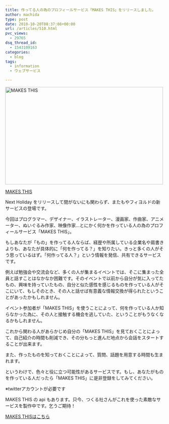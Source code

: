 ```yaml
---
title: 作ってる人の為のプロフィールサービス「MAKES THIS」をリリースしました。
author: machida
type: post
date: 2010-10-20T08:37:08+00:00
url: /articles/510.html
pvc_views:
  - 29765
dsq_thread_id:
  - 1543109163
categories:
  - blog
tags:
  - information
  - ウェブサービス

---
```

<p class="center">
  <a href="http://makesthis.com/"><img src="http://farm5.static.flickr.com/4146/4997815345_e35b29e2eb.jpg" width="500" height="309" alt="MAKES THIS" /></a>
</p>

[MAKES THIS][1]

Next Holiday をリリースして間がないにも関わらず、またもやフィヨルドの新サービスの登場です。

今回はプログラマー、デザイナー、イラストレーター、漫画家、作曲家、アニメーター、ぬいぐるみ作家、映像作家…とにかく何かを作っている人の為のプロフィールサービス「MAKES THIS」。

もしあなたが「もの」を作ってる人ならば、経歴や所属している企業名や肩書きよりも、あなたが具体的に「何を作ってる？」を知りたい。きっと多くの人がそう思っているはず。「何作ってる人？」という情報を発信、共有できるサービスです。

例えば勉強会や交流会など、多くの人が集まるイベントでは、そこに集まった全員と話すことはなかなか困難です。そのイベントで以前から自分が気に入ってたもの、興味を持っていたもの、自分と似た感性を感じるものを作っている人がそこにいて、もしそのとき、その人と話せば有意義な情報交換が得られたということがあったかもしれません。
  
イベント参加者が「MAKES THIS」を使うことによって、何を作っている人か知らなかった為に、その人と接触する機会を逃していた、ということがもうなくなるかもしれません。

これから関わる人があらかじめ自分の「MAKES THIS」を見ておくことによって、自己紹介の時間も削減でき、その分もっと進んだ地点から会話をスタートすることが出来ます。
  
また、作ったものを知っておくことによって、質問、話題を用意する時間も生まれます。

というわけで、色々と役に立つ可能性があるサービスです。もし、あなたがものを作っている人だったら「MAKES THIS」に是非登録をしてみてください。

※twitterアカウントが必要です

MAKES THIS の api もあります。只今、つくる社さんがこれを使った素敵なサービスを製作中です。乞うご期待！

[MAKES THISはこちら][1]

 [1]: http://makesthis.com/